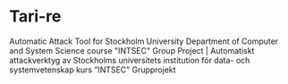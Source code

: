 # Tari-re
Automatic Attack Tool for Stockholm University Department of Computer and System Science course "INTSEC" Group Project  | Automatiskt attackverktyg av Stockholms universitets institution för data- och systemvetenskap kurs ”INTSEC” Grupprojekt
